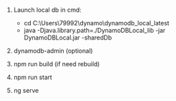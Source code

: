 1. Launch local db in cmd: 
    - cd C:\Users\79992\dynamo\dynamodb_local_latest
    - java -Djava.library.path=./DynamoDBLocal_lib -jar DynamoDBLocal.jar -sharedDb

2. dynamodb-admin (optional)

3. npm run build (if need rebuild)

4. npm run start

5. ng serve